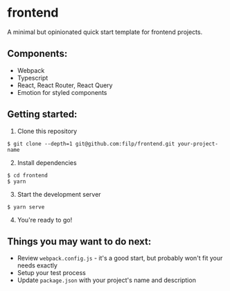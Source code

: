 # frontend

A minimal but opinionated quick start template for frontend projects.

## Components:

- Webpack
- Typescript
- React, React Router, React Query
- Emotion for styled components

## Getting started:

1. Clone this repository

```shell
$ git clone --depth=1 git@github.com:filp/frontend.git your-project-name
```

2. Install dependencies

```shell
$ cd frontend
$ yarn
```

3. Start the development server

```shell
$ yarn serve
```

4. You're ready to go!

## Things you may want to do next:

- Review `webpack.config.js` - it's a good start, but probably won't fit your needs exactly
- Setup your test process
- Update `package.json` with your project's name and description
